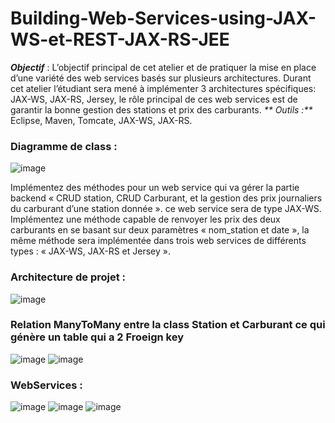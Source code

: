 # Building-Web-Services-using-JAX-WS-et-REST-JAX-RS-JEE
_**Objectif**_ : 
L’objectif principal de cet atelier et de pratiquer la mise en place d’une variété des web services basés sur plusieurs architectures. Durant cet atelier l’étudiant sera mené à implémenter 3 architectures spécifiques: JAX-WS, JAX-RS, Jersey, le rôle principal de ces web services est de garantir la bonne gestion des stations et prix des carburants.
_** Outils :**_ Eclipse, Maven, Tomcate, JAX-WS, JAX-RS.
###
###  Diagramme de class :
![image](https://user-images.githubusercontent.com/101791324/207425844-aa73e57d-c1cf-4ebd-8393-6eabcbb32cec.png)

Implémentez des méthodes pour un web service qui va gérer la partie backend « CRUD station, CRUD Carburant, et la gestion des prix journaliers du carburant d’une station donnée ». ce web service sera de type JAX-WS.
Implémentez une méthode capable de renvoyer les prix des deux carburants en se basant sur deux paramètres « nom_station et date », la même méthode sera implémentée dans trois web services de différents types : « JAX-WS, JAX-RS et Jersey ».
###  Architecture de projet : 

![image](https://user-images.githubusercontent.com/101791324/207426177-f4040ff1-8133-4808-a81e-f8a166b33da8.png)
### Relation ManyToMany entre la class Station et Carburant ce qui génère un table qui a 2 Froeign key 
![image](https://user-images.githubusercontent.com/101791324/207426531-33418ab1-aec1-4bbb-af9c-e312a34c3909.png)
![image](https://user-images.githubusercontent.com/101791324/207427857-055bbc33-9379-4d8e-885c-88b9fb5f9d72.png)
### WebServices :
![image](https://user-images.githubusercontent.com/101791324/207429777-811fa6e2-83db-4263-afad-30ef0cf05b45.png)
![image](https://user-images.githubusercontent.com/101791324/207429888-2ca81a95-ad2e-4f8a-ba76-55f9b6f63df6.png)
![image](https://user-images.githubusercontent.com/101791324/207430063-38045b96-73cb-4a60-ac85-d6ceefc2b740.png)






